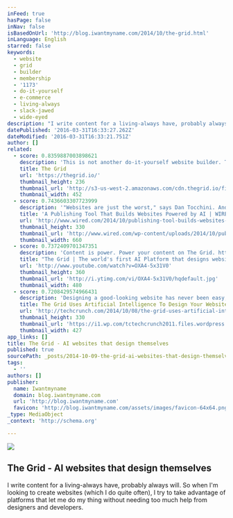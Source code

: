 ```yaml
---
inFeed: true
hasPage: false
inNav: false
isBasedOnUrl: 'http://blog.iwantmyname.com/2014/10/the-grid.html'
inLanguage: English
starred: false
keywords:
  - website
  - grid
  - builder
  - membership
  - '1173'
  - do-it-yourself
  - e-commerce
  - living-always
  - slack-jawed
  - wide-eyed
description: "I write content for a living-always have, probably always will. So when I'm looking to create websites (which I do quite often), I try to take advantage of platforms that let me do my thing without needing too much help from designers and developers."
datePublished: '2016-03-31T16:33:27.262Z'
dateModified: '2016-03-31T16:33:21.751Z'
author: []
related:
  - score: 0.8359887003898621
    description: 'This is not another do-it-yourself website builder. The Grid harnesses the power of artificial intelligence to take everything you throw at it - videos, images, text, urls and more - and automatically shape them into a custom website unique to you. As your needs grow, it evolves with you, effortlessly adapting to your needs.'
    title: The Grid
    url: 'https://thegrid.io/'
    thumbnail_height: 236
    thumbnail_url: 'http://s3-us-west-2.amazonaws.com/cdn.thegrid.io/fixtures/images/no_more_zuck.png'
    thumbnail_width: 452
  - score: 0.7436603307723999
    description: '"Websites are just the worst," says Dan Tocchini. And his former profession? Surprise! Website designer. Tocchini learned to loathe website work, oddly enough, after a stint selling European diamonds to small Bay Area jewelers. It was the mid-2000s, and he was lugging a backpack full of stones from retailer to retailer.'
    title: 'A Publishing Tool That Builds Websites Powered by AI | WIRED'
    url: 'http://www.wired.com/2014/10/publishing-tool-builds-websites-powered-ai/'
    thumbnail_height: 330
    thumbnail_url: 'http://www.wired.com/wp-content/uploads/2014/10/pubtool-ft.jpg'
    thumbnail_width: 660
  - score: 0.7372409701347351
    description: 'Content is power. Power your content on The Grid. http://www.thegrid.io This is not another do-it-yourself website builder. The Grid harnesses the power of artificial intelligence to take everything you throw at it - videos, images, text, urls and more - and automatically shape them into a custom website unique to you.'
    title: "The Grid | The world's first AI Platform that designs websites."
    url: 'http://www.youtube.com/watch?v=OXA4-5x31V0'
    thumbnail_height: 360
    thumbnail_url: 'http://i.ytimg.com/vi/OXA4-5x31V0/hqdefault.jpg'
    thumbnail_width: 480
  - score: 0.7208429574966431
    description: 'Designing a good-looking website has never been easy, and while many services promise to let you build a site without ever having to touch any code, you quickly reach their limits if you want to have a more advanced site. The Grid, which is launching its crowdfunding campaign today, promises to do away with all of this.'
    title: The Grid Uses Artificial Intelligence To Design Your Websites For You
    url: 'http://techcrunch.com/2014/10/08/the-grid-uses-artificial-intelligence-to-design-your-websites-for-you/'
    thumbnail_height: 330
    thumbnail_url: 'https://i1.wp.com/tctechcrunch2011.files.wordpress.com/2014/10/tiled.jpg?fit=440%2C330'
    thumbnail_width: 427
app_links: []
title: The Grid - AI websites that design themselves
published: true
sourcePath: _posts/2014-10-09-the-grid-ai-websites-that-design-themselves.md
tags:
  - ''
authors: []
publisher:
  name: Iwantmyname
  domain: blog.iwantmyname.com
  url: 'http://blog.iwantmyname.com'
  favicon: 'http://blog.iwantmyname.com/assets/images/favicon-64x64.png'
_type: MediaObject
_context: 'http://schema.org'

---
```

![](https://the-grid-user-content.s3-us-west-2.amazonaws.com/43cf1aca-cddb-4856-bb2d-62a68289f3fa.png)

<article style=""><h1>The Grid - AI websites that design themselves</h1><p>I write content for a living-always have, probably always will. So when I'm looking to create websites (which I do quite often), I try to take advantage of platforms that let me do my thing without needing too much help from designers and developers.</p></article>